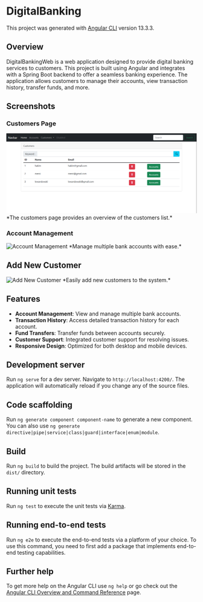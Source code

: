 # DigitalBanking

This project was generated with [Angular CLI](https://github.com/angular/angular-cli) version 13.3.3.

## Overview

DigitalBankingWeb is a web application designed to provide digital banking services to customers. This project is built using Angular and integrates with a Spring Boot backend to offer a seamless banking experience. The application allows customers to manage their accounts, view transaction history, transfer funds, and more.

## Screenshots

### Customers Page
<img src="images/customers-list.PNG" alt="Customers Page" width="600">
*The customers page provides an overview of the customers list.*

### Account Management
<img src="../frontend/images/accounts-page.PNG" alt="Account Management" width="600">
*Manage multiple bank accounts with ease.*

## Add New Customer
<img src="../frontend/images/add-new-customer.png" alt="Add New Customer" width="600">
*Easily add new customers to the system.*


## Features

- **Account Management**: View and manage multiple bank accounts.
- **Transaction History**: Access detailed transaction history for each account.
- **Fund Transfers**: Transfer funds between accounts securely.
- **Customer Support**: Integrated customer support for resolving issues.
- **Responsive Design**: Optimized for both desktop and mobile devices.


## Development server

Run `ng serve` for a dev server. Navigate to `http://localhost:4200/`. The application will automatically reload if you change any of the source files.

## Code scaffolding

Run `ng generate component component-name` to generate a new component. You can also use `ng generate directive|pipe|service|class|guard|interface|enum|module`.

## Build

Run `ng build` to build the project. The build artifacts will be stored in the `dist/` directory.

## Running unit tests

Run `ng test` to execute the unit tests via [Karma](https://karma-runner.github.io).

## Running end-to-end tests

Run `ng e2e` to execute the end-to-end tests via a platform of your choice. To use this command, you need to first add a package that implements end-to-end testing capabilities.

## Further help

To get more help on the Angular CLI use `ng help` or go check out the [Angular CLI Overview and Command Reference](https://angular.io/cli) page.

